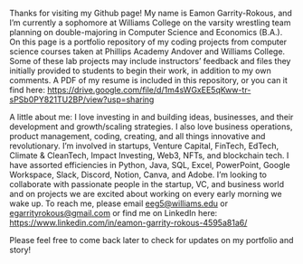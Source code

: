 Thanks for visiting my Github page! My name is Eamon Garrity-Rokous, and I’m currently a sophomore at Williams College on the varsity wrestling team planning on double-majoring in Computer Science and Economics (B.A.). On this page is a portfolio repository of my coding projects from computer science courses taken at Phillips Academy Andover and Williams College. Some of these lab projects may include instructors’ feedback and files they initially provided to students to begin their work, in addition to my own comments. A PDF of my resume is included in this repository, or you can it find here: https://drive.google.com/file/d/1m4sWGxEE5qKww-tr-sPSb0PY821TU2BP/view?usp=sharing

A little about me: I love investing in and building ideas, businesses, and their development and growth/scaling strategies. I also love business operations, product management, coding, creating, and all things innovative and revolutionary. I’m involved in startups, Venture Capital, FinTech, EdTech, Climate & CleanTech, Impact Investing, Web3, NFTs, and blockchain tech. I have assorted efficiencies in Python, Java, SQL, Excel, PowerPoint, Google Workspace, Slack, Discord, Notion, Canva, and Adobe. I’m looking to collaborate with passionate people in the startup, VC, and business world and on projects we are excited about working on every early morning we wake up. To reach me, please email eeg5@williams.edu or egarrityrokous@gmail.com or find me on LinkedIn here: https://www.linkedin.com/in/eamon-garrity-rokous-4595a81a6/

Please feel free to come back later to check for updates on my portfolio and story!

